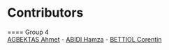Contributors
====
====
Group 4  
[AGBEKTAS Ahmet](https://github.com/Ahmet84) - [ABIDI Hamza](https://github.com/AbidiHamza84) - [BETTIOL Corentin](https://github.com/sodimel)